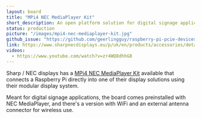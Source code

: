 ```yaml
---
layout: board
title: "MPi4 NEC MediaPlayer Kit"
short_description: An open platform solution for digital signage applications.
status: production
picture: "/images/mpi4-nec-mediaplayer-kit.jpg"
github_issue: "https://github.com/geerlingguy/raspberry-pi-pcie-devices/issues/386"
link: https://www.sharpnecdisplays.eu/p/uk/en/products/accessories/details/t/options/computing/rp/raspberrypi-compute-module4.xhtml
videos:
  - https://www.youtube.com/watch?v=zr4WQ8dhhG8
---
```

Sharp / NEC displays has a [MPi4 NEC MediaPlayer Kit](https://www.sharpnecdisplays.eu/p/uk/en/products/accessories/details/t/options/computing/rp/raspberrypi-compute-module4.xhtml) available that connects a Raspberry Pi directly into one of their display solutions using their modular display system.

Meant for digital signage applications, the board comes preinstalled with NEC MediaPlayer, and there's a version with WiFi and an external antenna connector for wireless use.
